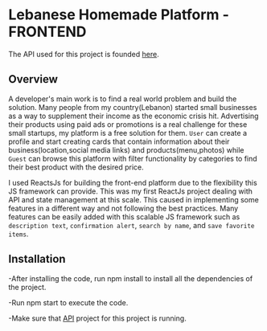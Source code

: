 # Lebanese Homemade Platform - FRONTEND

The API used for this project is founded [here](https://github.com/salimdawood/Lebanese-Homemade-API).

## Overview

A developer's main work is to find a real world problem and build the solution. Many people from my country(Lebanon) started small businesses as a way to supplement their income as the economic crisis hit. Advertising their products using paid ads or promotions is a real challenge for these small startups, my platform is a free solution for them. `User` can create a profile and start creating cards that contain information about their business(location,social media links) and products(menu,photos) while `Guest` can browse this platform with filter functionality by categories to find their best product with the desired price.

I used ReactsJs for building the front-end platform due to the flexibility this JS framework can provide. This was my first ReactJs project dealing with API and state management at this scale. This caused in implementing some features in a different way and not following the best practices. Many features can be easily added with this scalable JS framework such as `description text`, `confirmation alert`, `search by name`, and `save favorite items`.


## Installation

-After installing the code, run npm install to install all the dependencies of the project.

-Run npm start to execute the code.

-Make sure that [API](https://github.com/salimdawood/Lebanese-Homemade-API) project for this project is running.
